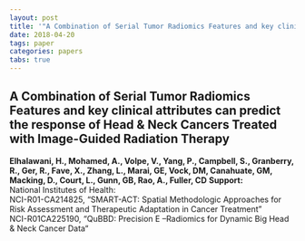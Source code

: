 ```yaml
---
layout: post
title: '"A Combination of Serial Tumor Radiomics Features and key clinical attributes can predict the response of Head & Neck Cancers Treated with Image-Guided Radiation Therapy"'
date: 2018-04-20
tags: paper
categories: papers
tabs: true
---
```


## A Combination of Serial Tumor Radiomics Features and key clinical attributes can predict the response of Head & Neck Cancers Treated with Image-Guided Radiation Therapy
**Elhalawani, H., Mohamed, A., Volpe, V., Yang, P., Campbell, S., Granberry, R., Ger, R., Fave, X., Zhang, L., Marai, GE, Vock, DM, Canahuate, GM, Macking, D., Court, L., Gunn, GB, Rao, A., Fuller, CD**
<strong>Support:</strong><br>
National Institutes of Health:<br>
NCI-R01-CA214825, &ldquo;SMART-ACT: Spatial Methodologic Approaches for Risk Assessment and Therapeutic Adaptation in Cancer Treatment&rdquo;<br>
NCI-R01CA225190, &ldquo;QuBBD: Precision E –Radiomics for Dynamic Big Head & Neck Cancer Data&ldquo;
